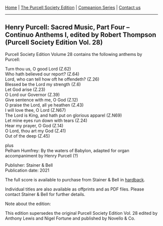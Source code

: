 [Home](../index.md)  |  [The Purcell Society Edition](../purcell-society-edition.md)  |  [Companion Series](../purcell-society-companion-series.md)  |  [Contact us](../contact-us.md)

***  

## Henry Purcell: Sacred Music, Part Four – Continuo Anthems I, edited by Robert Thompson (Purcell Society Edition Vol. 28)  

Purcell Society Edition Volume 28 contains the following anthems by Purcell:  

Turn thou us, O good Lord (Z.62)  
Who hath believed our report? (Z.64)  
Lord, who can tell how oft he offendeth? (Z.26)  
Blessed be the Lord my strength (Z.6)  
Let God arise (Z.23)  
O Lord our Governor (Z.39)  
Give sentence with me, O God (Z.12)  
O praise the Lord, all ye heathen (Z.43)  
I will love thee, O Lord (Z.N67)  
The Lord is King, and hath put on glorious apparel (Z.N69)  
Let mine eyes run down with tears (Z.24)  
Hear my prayer, O God (Z.14)  
O Lord, thou art my God (Z.41)  
Out of the deep (Z.45)  

plus  
Pelham Humfrey: By the waters of Babylon, adapted for organ accompaniment by Henry Purcell (?)

Publisher: Stainer & Bell  
Publication date: 2021  

The full score is available to purchase from Stainer & Bell in [hardback](https://stainer.co.uk/shop/pe28/).  

Individual titles are also available as offprints and as PDF files. Please contact Stainer & Bell for further details.  

Note about the edition:  

This edition supersedes the original Purcell Society Edition Vol. 28 edited by Anthony Lewis and Nigel Fortune and published by Novello & Co.  
